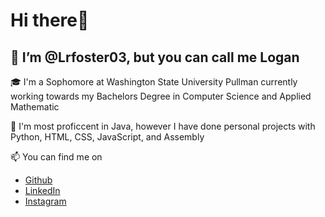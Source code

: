 <!---
Lrfoster03/Lrfoster03 is a ✨ special ✨ repository because its `README.md` (this file) appears on your GitHub profile.
You can click the Preview link to take a look at your changes.
--->

# Hi there👋

## 🚀 I’m @Lrfoster03, but you can call me Logan



🎓 I'm a Sophomore at Washington State University Pullman currently working towards my Bachelors Degree in Computer Science and Applied Mathematic

🌱 I'm most proficcent in Java, however I have done personal projects with Python, HTML, CSS, JavaScript, and Assembly

📫 You can find me on 
  - [Github](https://img.shields.io/badge/GitHub-000000?style=for-the-badge&logo=GitHub&logoColor=white)
  - [LinkedIn](https://img.shields.io/badge/GitHub-000000?style=for-the-badge&logo=GitHub&logoColor=white)
  - [Instagram](https://img.shields.io/badge/GitHub-000000?style=for-the-badge&logo=GitHub&logoColor=white)

